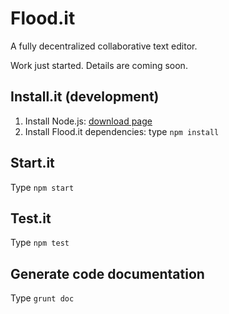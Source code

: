 # Flood.it

A fully decentralized collaborative text editor.

Work just started. Details are coming soon.

## Install.it (development)

1. Install Node.js: [download page](https://nodejs.org/en/download/)
2. Install Flood.it dependencies: type `npm install`

## Start.it

Type `npm start`

## Test.it

Type `npm test`

## Generate code documentation

Type `grunt doc`